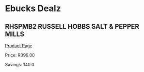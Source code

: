 
# Ebucks Dealz
## RHSPMB2 RUSSELL HOBBS SALT & PEPPER MILLS
[Product Page](https://www.ebucks.com/web/shop/productSelected.do?prodId=1155330735&catId=714962196)

Price: R399.00

Savings: 140.0


	